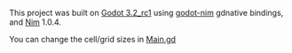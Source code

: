 This project was built on [Godot 3.2_rc1](https://godotengine.org/article/release-candidate-godot-3-2-rc-1) using [godot-nim](https://github.com/pragmagic/godot-nim) gdnative bindings, and [Nim](https://nim-lang.org/) 1.0.4.

You can change the cell/grid sizes in [Main.gd](scripts/Main.gd)
